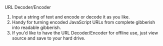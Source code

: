 URL Decoder/Encoder


1. Input a string of text and encode or decode it as you like.
2. Handy for turning encoded JavaScript URLs from complete gibberish into readable gibberish.
3. If you'd like to have the URL Decoder/Encoder for offline use, just view source and save to your hard drive.